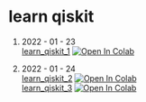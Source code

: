 # learn qiskit
1. 2022 - 01 - 23  
[learn_qiskit_1](https://github.com/ktasha45/python/blob/master/colab/qiskit/learn_qiskit_1.ipynb)
<a href="https://colab.research.google.com/github/ktasha45/python/blob/master/colab/qiskit/learn_qiskit_1.ipynb" target="_parent"><img src="https://colab.research.google.com/assets/colab-badge.svg" alt="Open In Colab"/></a>

2. 2022 - 01 - 24  
[learn_qiskit_2](https://github.com/ktasha45/python/blob/master/colab/qiskit/learn_qiskit_2.ipynb)
<a href="https://colab.research.google.com/github/ktasha45/python/blob/master/colab/qiskit/learn_qiskit_2.ipynb" target="_parent"><img src="https://colab.research.google.com/assets/colab-badge.svg" alt="Open In Colab"/></a>  
[learn_qiskit_3](https://github.com/ktasha45/python/blob/master/colab/qiskit/learn_qiskit_3.ipynb)
<a href="https://colab.research.google.com/github/ktasha45/python/blob/master/colab/qiskit/learn_qiskit_3.ipynb" target="_parent"><img src="https://colab.research.google.com/assets/colab-badge.svg" alt="Open In Colab"/></a>
